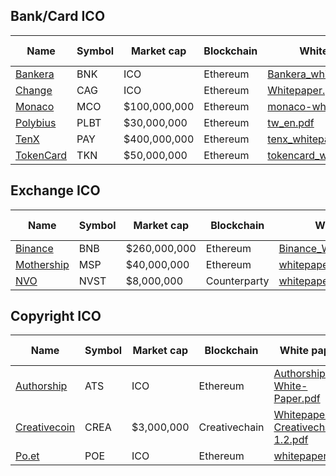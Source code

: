 
## Bank/Card ICO

| Name | Symbol | Market cap | Blockchain | White paper | Smart contracts |
| - | - | - | - | - | - |
| [Bankera](https://bankera.com) | BNK | ICO | Ethereum | [Bankera_whitepaper.pdf](white_papers/Bankera/Bankera_whitepaper.pdf) | |
| [Change](https://change-bank.com) | CAG | ICO | Ethereum | [Whitepaper.pdf](white_papers/Change/Whitepaper.pdf) | |
| [Monaco](https://mona.co) | MCO | $100,000,000 | Ethereum | [monaco-whitepaper.pdf](white_papers/Monaco/monaco-whitepaper.pdf) | |
| [Polybius](https://polybius.io) | PLBT | $30,000,000 | Ethereum | [tw_en.pdf](white_papers/Polybius/tw_en.pdf) | |
| [TenX](https://www.tenx.tech) | PAY | $400,000,000 | Ethereum | [tenx_whitepaper_final.pdf](white_papers/TenX/tenx_whitepaper_final.pdf) | |
| [TokenCard](https://tokencard.io) | TKN | $50,000,000 | Ethereum | [tokencard_whitepaper.pdf](white_papers/TokenCard/tokencard_whitepaper.pdf) | |

## Exchange ICO

| Name | Symbol | Market cap | Blockchain | White paper | Smart contracts |
| - | - | - | - | - | - |
| [Binance](https://www.binance.com) | BNB | $260,000,000 | Ethereum | [Binance_WhitePaper_en.pdf](white_papers/Binance/Binance_WhitePaper_en.pdf) | |
| [Mothership](https://mothership.cx) | MSP | $40,000,000 | Ethereum | [whitepaper.pdf](white_papers/Mothership/whitepaper.pdf) | |
| [NVO](https://nvo.io) | NVST | $8,000,000 | Counterparty | [whitepaper.pdf](white_papers/NVO/whitepaper.pdf) | |

## Copyright ICO

| Name | Symbol | Market cap | Blockchain | White paper | Smart contracts |
| - | - | - | - | - | - |
| [Authorship](http://authorship.com) | ATS | ICO | Ethereum | [Authorship-White-Paper.pdf](white_papers/Authorship/Authorship+White+Paper+Authorship-White-Paper.pdf) | |
| [Creativecoin](https://www.creativechain.org) | CREA | $3,000,000 | Creativechain | [Whitepaper-Creativechain-1.2.pdf](white_papers/Creativecoin/Whitepaper-Creativechain-1.2.pdf) | |
| [Po.et](https://po.et) | POE | ICO | Ethereum | [whitepaper.pdf](white_papers/Po.et/whitepaper.pdf) | |
